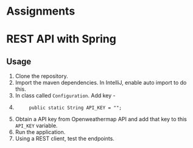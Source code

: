 # Assignments
# REST API with Spring

## Usage

1. Clone the repository.
3. Import the maven dependencies. In IntelliJ, enable auto import to do this.
4. In class called `Configuration`. Add key -
5. ```
        public static String API_KEY = "";
    ```
6. Obtain a API key from Openweathermap API and add that key to this `API_KEY` variable.
7. Run the application.
8. Using a REST client, test the endpoints.
